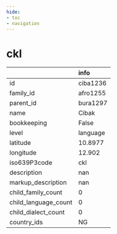 ```yaml
---
hide:
- toc
- navigation
---
```

# ckl
|                      | info     |
|:---------------------|:---------|
| id                   | ciba1236 |
| family_id            | afro1255 |
| parent_id            | bura1297 |
| name                 | Cibak    |
| bookkeeping          | False    |
| level                | language |
| latitude             | 10.8977  |
| longitude            | 12.902   |
| iso639P3code         | ckl      |
| description          | nan      |
| markup_description   | nan      |
| child_family_count   | 0        |
| child_language_count | 0        |
| child_dialect_count  | 0        |
| country_ids          | NG       |
